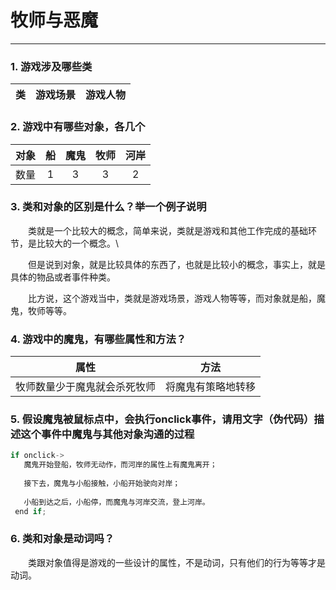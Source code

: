 # 牧师与恶魔
---
### 1. 游戏涉及哪些类

|类|游戏场景|游戏人物|
|:-:|:-:|:-:|

### 2. 游戏中有哪些对象，各几个

|对象|船|魔鬼|牧师|河岸|
|:-:|:-:|:-:|:-:|:-:|
|数量|1|3|3|2|

### 3. 类和对象的区别是什么？举一个例子说明

&emsp;&emsp;类就是一个比较大的概念，简单来说，类就是游戏和其他工作完成的基础环节，是比较大的一个概念。\

&emsp;&emsp;但是说到对象，就是比较具体的东西了，也就是比较小的概念，事实上，就是具体的物品或者事件种类。

&emsp;&emsp;比方说，这个游戏当中，类就是游戏场景，游戏人物等等，而对象就是船，魔鬼，牧师等等。

### 4. 游戏中的魔鬼，有哪些属性和方法？

 |属性|方法|
 |:-:|:-:|
 |牧师数量少于魔鬼就会杀死牧师|将魔鬼有策略地转移|
 
 ### 5. 假设魔鬼被鼠标点中，会执行onclick事件，请用文字（伪代码）描述这个事件中魔鬼与其他对象沟通的过程
 
 ```c
 if onclick->
    魔鬼开始登船，牧师无动作，而河岸的属性上有魔鬼离开；
    
    接下去，魔鬼与小船接触，小船开始驶向对岸；
    
    小船到达之后，小船停，而魔鬼与河岸交流，登上河岸。
  end if;
```

### 6. 类和对象是动词吗？

&emsp;&emsp;类跟对象值得是游戏的一些设计的属性，不是动词，只有他们的行为等等才是动词。
